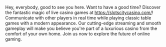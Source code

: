 Hey, everybody, good to see you here. Want to have a good time? Discover the fantastic magic of live casino games at https://slotscitycasino.com/! Communicate with other players in real time while playing classic table games with a modern appearance. Our cutting-edge streaming and smooth gameplay will make you believe you're part of a luxurious casino from the comfort of your own home. Join us now to explore the future of online gaming.
